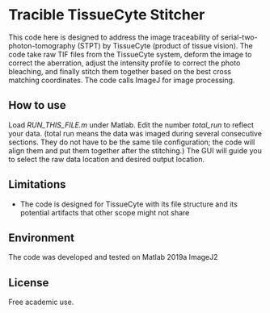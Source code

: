 
# Tracible TissueCyte Stitcher
This code here is designed to address the image traceability of serial-two-photon-tomography (STPT) by TissueCyte (product of tissue vision). The code take raw TIF files from the TissueCyte  system, deform the image to correct the aberration, adjust the intensity profile to correct the photo bleaching, and finally stitch them together based on the best cross matching coordinates. The code calls ImageJ for image processing.  

## How to use
Load *RUN_THIS_FILE.m* under Matlab.  Edit the number *total_run* to reflect your data. (total run means the data was imaged during several consecutive sections. They do not have to be the same tile configuration; the code will align them and put them together after the stitching.)  The GUI will guide you to select the raw data location and desired output location. 

## Limitations
- The code is designed for TissueCyte with its file structure and its potential artifacts that other scope might not share

## Environment
The code was developed and tested on
Matlab 2019a
ImageJ2

## License
Free academic use.
